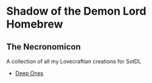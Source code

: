# Shadow of the Demon Lord Homebrew

## The Necronomicon

A collection of all my Lovecraftian creations for SotDL

- [Deep Ones](necronomicon/deep_ones.md)
<!-- - [Ghouls(Mythos)](necronomicon/ghouls_mythos.md) -->

